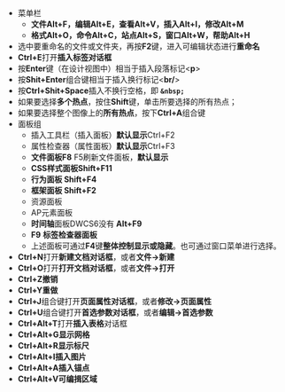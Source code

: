 - 菜单栏
  - **文件AIt+F，编辑AIt+E，查看Alt+V，插入AIt+I，修改Alt+M**
  - **格式Alt+O，命令AIt+C，站点Alt+S，窗口AIt+W，帮助Alt+H**
- 选中要重命名的文件或文件夹，再按**F2**键，进入可编辑状态进行**重命名**
- **Ctrl+E**打开**插入标签对话框**
- 按**Enter**键（在设计视图中）相当于插入段落标记<**p**>
- 按**Shit+Enter**组合键相当于插入换行标记<**br/**>
- 按**Ctrl+Shit+Space**插入不换行空格，即 **`&nbsp;`**
- 如果要选择**多个热点**，按住**Shift**键，单击所要选择的所有热点；
- 如果要选择整个图像上的**所有热点**，按下**Ctrl+A**组合键
- 面板组
  - 插入工具栏（插入面板）**默认显示**Ctrl+F2
  - 属性检查器（属性面板）**默认显示**Ctrl+F3
  - **文件面板F8** F5刷新文件面板，**默认显示**
  - **CSS样式面板Shift+F11**
  - **行为面板 Shift+F4**
  - **框架面板 Shift+F2**
  - 资源面板
  - AP元素面板
  - **时间轴**面板DWCS6没有 **AIt+F9**
  - **F9** **标签检查器面板**
  - 上述面板可通过**F4**键**整体控制显示或隐藏**。也可通过窗口菜单进行选择。
- **Ctrl+N**打开**新建文档对话框**，或者**文件→新建**
- **Ctrl+O**打开**打开文档对话框**，或者**文件→打开**
- **Ctrl+Z撤销**
- **Ctrl+Y重做**
- **Ctrl+J**组合键打开**页面属性对话框**，或者**修改→页面属性**
- **Ctrl+U**组合键打开**首选参数对话框**，或者**编辑→首选参数**
- **Ctrl+Alt+T**打开**插入表格**对话框
- **Ctrl+AIt+G显示网格**
- **Ctrl+AIt+R显示标尺**
- **Ctrl+AIt+I插入图片**
- **Ctrl+AIt+A插入锚点**
- **Ctrl+Alt+V可编揖区域**